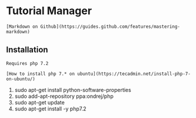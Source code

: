 # Tutorial Manager
    [Markdown on Github](https://guides.github.com/features/mastering-markdown)

## Installation 
    Requires php 7.2

    [How to install php 7.* on ubuntu](https://tecadmin.net/install-php-7-on-ubuntu/)

1. sudo apt-get install python-software-properties
1. sudo add-apt-repository ppa:ondrej/php
1. sudo apt-get update
1. sudo apt-get install -y php7.2
